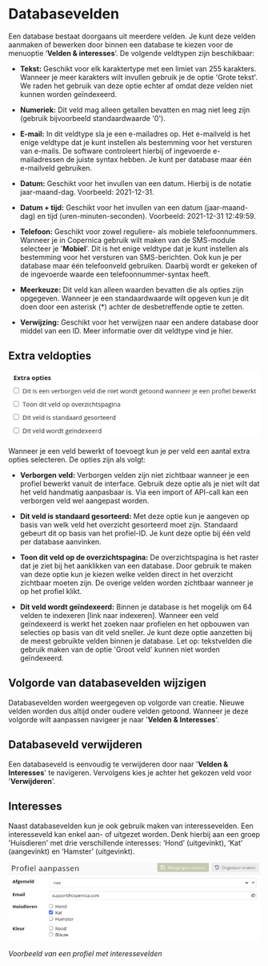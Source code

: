 # Databasevelden

Een database bestaat doorgaans uit meerdere velden. Je kunt deze velden aanmaken of bewerken door binnen een database te kiezen voor de menuoptie ‘**Velden & interesses**’. De volgende veldtypen zijn beschikbaar:

* **Tekst:** Geschikt voor elk karaktertype met een limiet van 255 karakters. Wanneer je meer karakters wilt invullen gebruik je de optie 'Grote tekst'. We raden het gebruik van deze optie echter af omdat deze velden niet kunnen worden geïndexeerd.

* **Numeriek:** Dit veld mag alleen getallen bevatten en mag niet leeg zijn (gebruik bijvoorbeeld standaardwaarde '0').

* **E-mail:** In dit veldtype sla je een e-mailadres op. Het e-mailveld is het enige veldtype dat je kunt instellen als bestemming voor het versturen van e-mails. De software controleert hierbij of ingevoerde e-mailadressen de juiste syntax hebben. Je kunt per database maar één e-mailveld gebruiken.

* **Datum:** Geschikt voor het invullen van een datum. Hierbij is de notatie jaar-maand-dag. Voorbeeld: 2021-12-31.

* **Datum + tijd:** Geschikt voor het invullen van een datum (jaar-maand-dag) en tijd (uren-minuten-seconden). Voorbeeld: 2021-12-31 12:49:59.

* **Telefoon:** Geschikt voor zowel reguliere- als mobiele telefoonnummers. Wanneer je in Copernica gebruik wilt maken van de SMS-module selecteer je '**Mobiel**'. Dit is het enige veldtype dat je kunt instellen als bestemming voor het versturen van SMS-berichten. Ook kun je per database maar één telefoonveld gebruiken. Daarbij wordt er gekeken of de ingevoerde waarde een telefoonnummer-syntax heeft.

* **Meerkeuze:** Dit veld kan alleen waarden bevatten die als opties zijn opgegeven. Wanneer je een standaardwaarde wilt opgeven kun je dit doen door een asterisk (*) achter de desbetreffende optie te zetten.

* **Verwijzing:** Geschikt voor het verwijzen naar een andere database door middel van een ID. Meer informatie over dit veldtype vind je hier.

## Extra veldopties
![Extra veldopties](../images/nl/extraveldopties.png)

Wanneer je een veld bewerkt of toevoegt kun je per veld een aantal extra opties selecteren. De opties zijn als volgt:

* **Verborgen veld:** Verborgen velden zijn niet zichtbaar wanneer je een profiel bewerkt vanuit de interface. Gebruik deze optie als je niet wilt dat het veld handmatig aanpasbaar is. Via een import of API-call kan een verborgen veld wel aangepast worden.

* **Dit veld is standaard gesorteerd:** Met deze optie kun je aangeven op basis van welk veld het overzicht gesorteerd moet zijn. Standaard gebeurt dit op basis van het profiel-ID. Je kunt deze optie bij één veld per database aanvinken.

* **Toon dit veld op de overzichtspagina:** De overzichtspagina is het raster dat je ziet bij het aanklikken van een database. Door gebruik te maken van deze optie kun je kiezen welke velden direct in het overzicht zichtbaar moeten zijn. De overige velden worden zichtbaar wanneer je op het profiel klikt.

* **Dit veld wordt geïndexeerd:** Binnen je database is het mogelijk om 64 velden te indexeren [link naar indexeren]. Wanneer een veld geïndexeerd is werkt het zoeken naar profielen en het opbouwen van selecties op basis van dit veld sneller. Je kunt deze optie aanzetten bij de meest gebruikte velden binnen je database. Let op: tekstvelden die gebruik maken van de optie 'Groot veld' kunnen niet worden geïndexeerd.

## Volgorde van databasevelden wijzigen
Databasevelden worden weergegeven op volgorde van creatie. Nieuwe velden worden dus altijd onder oudere velden getoond. Wanneer je deze volgorde wilt aanpassen navigeer je naar '**Velden & Interesses**'.

## Databaseveld verwijderen
Een databaseveld is eenvoudig te verwijderen door naar '**Velden & Interesses**' te navigeren. Vervolgens kies je achter het gekozen veld voor '**Verwijderen**'.

## Interesses
Naast databasevelden kun je ook gebruik maken van interessevelden. Een interesseveld kan enkel aan- of uitgezet worden. Denk hierbij aan een groep 'Huisdieren' met drie verschillende interesses: ‘Hond’ (uitgevinkt), ‘Kat’ (aangevinkt) en ‘Hamster’ (uitgevinkt). 

![Interesses](../images/nl/interesses.png)

*Voorbeeld van een profiel met interessevelden*
